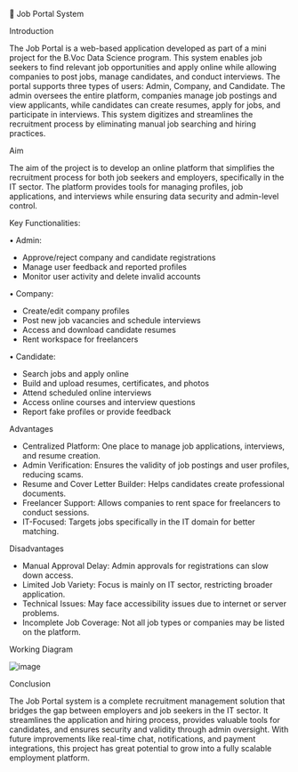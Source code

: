 

💼 Job Portal System

Introduction

The Job Portal is a web-based application developed as part of a mini project for the B.Voc Data Science program. This system enables job seekers to find relevant job opportunities and apply online while allowing companies to post jobs, manage candidates, and conduct interviews.
The portal supports three types of users: Admin, Company, and Candidate. The admin oversees the entire platform, companies manage job postings and view applicants, while candidates can create resumes, apply for jobs, and participate in interviews. This system digitizes and streamlines the recruitment process by eliminating manual job searching and hiring practices.

Aim

The aim of the project is to develop an online platform that simplifies the recruitment process for both job seekers and employers, specifically in the IT sector. The platform provides tools for managing profiles, job applications, and interviews while ensuring data security and admin-level control.

Key Functionalities:

•	Admin:
- 	Approve/reject company and candidate registrations
- 	Manage user feedback and reported profiles
- 	Monitor user activity and delete invalid accounts
  
•	Company:
- 	Create/edit company profiles
- 	Post new job vacancies and schedule interviews
- 	Access and download candidate resumes
-  Rent workspace for freelancers
  
•	Candidate:
- 	Search jobs and apply online
-  Build and upload resumes, certificates, and photos
- 	Attend scheduled online interviews
- 	Access online courses and interview questions
- 	Report fake profiles or provide feedback

Advantages

-  Centralized Platform: One place to manage job applications, interviews, and resume creation.
-  Admin Verification: Ensures the validity of job postings and user profiles, reducing scams.
-  Resume and Cover Letter Builder: Helps candidates create professional documents.
-  Freelancer Support: Allows companies to rent space for freelancers to conduct sessions.
-  IT-Focused: Targets jobs specifically in the IT domain for better matching.

Disadvantages

-   Manual Approval Delay: Admin approvals for registrations can slow down access.
-   Limited Job Variety: Focus is mainly on IT sector, restricting broader application.
-   Technical Issues: May face accessibility issues due to internet or server problems.
-   Incomplete Job Coverage: Not all job types or companies may be listed on the platform.




Working Diagram 

![image](https://github.com/user-attachments/assets/98625717-e85b-4a31-b2e3-9cc8b3b4901e)

 
Conclusion

The Job Portal system is a complete recruitment management solution that bridges the gap between employers and job seekers in the IT sector. It streamlines the application and hiring process, provides valuable tools for candidates, and ensures security and validity through admin oversight. With future improvements like real-time chat, notifications, and payment integrations, this project has great potential to grow into a fully scalable employment platform.


